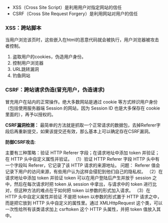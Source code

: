 - XSS（Cross Site Script）是利用用户对指定网站的信任
- CSRF（Cross Site Request Forgery）是利用网站对用户的信任

### XSS：跨站脚本

当用户浏览该页时，这些嵌入在html的恶意代码就会被执行，用户浏览器被攻击者控制。

1. 盗取用户的cookies，伪造用户身份。
2. 控制用户浏览器
3. URL跳转漏洞
4. 钓鱼网站

### CSRF：跨站请求伪造(冒充用户，伪造请求)

冒充用户在站内的正常操作。绝大多数网站是通过 cookie 等方式辨识用户身份（包括使用服务器端 Session 的网站，因为 Session ID 也是大多保存在 cookie 里面的），再予以授权的。

**CSRF漏洞检测：**
			最简单的方法就是抓取一个正常请求的数据包，去掉Referer字段后再重新提交，如果该提交还有效，那么基本上可以确定存在CSRF漏洞。

**防御CSRF攻击**:

主要有三种策略：验证 HTTP Referer 字段；在请求地址中添加 token 并验证；在 HTTP 头中自定义属性并验证。
（1）验证 HTTP Referer 字段
		 HTTP 头中有一个字段叫 Referer，它记录了该 HTTP 请求的来源地址。
问题： Referer 值会记录下用户的访问来源，有些用户认为这样会侵犯到他们自己的隐私权。
（2）在请求地址中添加 token 并验证
	  token 可以在用户登陆后产生并放于 session 之中，然后在每次请求时把 token 从 session 中拿出，与请求中的 token 进行比对，但这种方法的难点在于如何把 token 以参数的形式加入请求。
（3）在 HTTP 头中自定义属性并验证
	  不是把 token 以参数的形式置于 HTTP 请求之中，而是把它放到 HTTP 头中自定义的属性里。通过 XMLHttpRequest 这个类，可以一次性给所有该类请求加上 csrftoken 这个 HTTP 头属性，并把 token 值放入其中。

